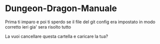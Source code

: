 # Dungeon-Dragon-Manuale

Prima ti imparo e poi ti sperdo 
se il file del git config era impostato in modo corretto ieri gia' sera risolto tutto

La vuoi cancellare questa cartella e caricare la tua?

